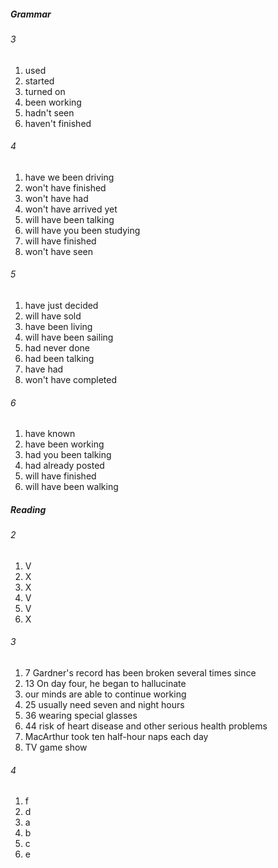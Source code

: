##### Grammar
###### 3
1. used
2. started
3. turned on
4. been working
5. hadn't seen
6. haven't finished

###### 4
1. have we been driving
2. won't have finished
3. won't have had
4. won't have arrived yet
5. will have been talking 
6. will have you been studying
7. will have finished
8. won't have seen

###### 5
1. have just decided
2. will have sold
3. have been living
4. will have been sailing
5. had never done
6. had been talking
7. have had
8. won't have completed

###### 6
1. have known 
2. have been working
3. had you been talking
4. had already posted
5. will have finished
6. will have been walking

##### Reading
###### 2
1. V 
2. X
3. X
4. V
5. V
6. X

###### 3
1. 7 Gardner's record has been broken several times since
2. 13 On day four, he began to hallucinate
3. our minds are able to continue working
4. 25 usually need seven and night hours
5. 36 wearing special glasses
6. 44 risk of heart disease and other serious health problems
7. MacArthur took ten half-hour naps each day
8. TV game show

###### 4
1. f
2. d
3. a
4. b
5. c
6. e


